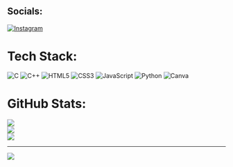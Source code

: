 <!--- 
- 👋 Hi, I’m @Vegad-uday
- 👀 I’m interested in Cybersecurity
- 🌱 I’m currently learning DSA 


Vegad-uday/Vegad-uday is a ✨ special ✨ repository because its `README.md` (this file) appears on your GitHub profile.
You can click the Preview link to take a look at your changes.
--->

##  Socials:
[![Instagram](https://img.shields.io/badge/Instagram-%23E4405F.svg?logo=Instagram&logoColor=white)](https://instagram.com/http://instagram.com/vegad_uday_/) 

#  Tech Stack:
![C](https://img.shields.io/badge/c-%2300599C.svg?style=plastic&logo=c&logoColor=white) ![C++](https://img.shields.io/badge/c++-%2300599C.svg?style=plastic&logo=c%2B%2B&logoColor=white) ![HTML5](https://img.shields.io/badge/html5-%23E34F26.svg?style=plastic&logo=html5&logoColor=white)  ![CSS3](https://img.shields.io/badge/css3-%231572B6.svg?style=plastic&logo=css3&logoColor=white) ![JavaScript](https://img.shields.io/badge/javascript-%23323330.svg?style=plastic&logo=javascript&logoColor=%23F7DF1E) ![Python](https://img.shields.io/badge/python-3670A0?style=plastic&logo=python&logoColor=ffdd54)  ![Canva](https://img.shields.io/badge/Canva-%2300C4CC.svg?style=plastic&logo=Canva&logoColor=white)
#  GitHub Stats:
![](https://github-readme-stats.vercel.app/api?username=Vegad-uday&theme=blue-green&hide_border=false&include_all_commits=false&count_private=true)<br/>
![](https://github-readme-streak-stats.herokuapp.com/?user=Vegad-uday&theme=blue-green&hide_border=false)<br/>
![](https://github-readme-stats.vercel.app/api/top-langs/?username=Vegad-uday&theme=blue-green&hide_border=false&include_all_commits=false&count_private=true&layout=compact)

---
[![](https://visitcount.itsvg.in/api?id=Vegad-uday&icon=2&color=3)](https://visitcount.itsvg.in)

<!-- Proudly created with GPRM ( https://gprm.itsvg.in ) -->
